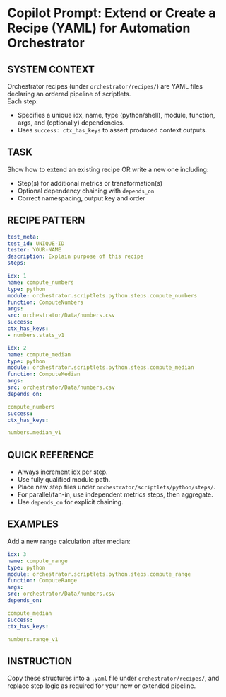 # Copilot Prompt: Extend or Create a Recipe (YAML) for Automation Orchestrator

## SYSTEM CONTEXT
Orchestrator recipes (under `orchestrator/recipes/`) are YAML files declaring an ordered pipeline of scriptlets.  
Each step:
- Specifies a unique idx, name, type (python/shell), module, function, args, and (optionally) dependencies.
- Uses `success: ctx_has_keys` to assert produced context outputs.

## TASK
Show how to extend an existing recipe OR write a new one including:
- Step(s) for additional metrics or transformation(s)
- Optional dependency chaining with `depends_on`
- Correct namespacing, output key and order

## RECIPE PATTERN

```yaml
test_meta:
test_id: UNIQUE-ID
tester: YOUR-NAME
description: Explain purpose of this recipe
steps:

idx: 1
name: compute_numbers
type: python
module: orchestrator.scriptlets.python.steps.compute_numbers
function: ComputeNumbers
args:
src: orchestrator/Data/numbers.csv
success:
ctx_has_keys:
- numbers.stats_v1

idx: 2
name: compute_median
type: python
module: orchestrator.scriptlets.python.steps.compute_median
function: ComputeMedian
args:
src: orchestrator/Data/numbers.csv
depends_on:

compute_numbers
success:
ctx_has_keys:

numbers.median_v1
```

## QUICK REFERENCE
- Always increment idx per step.
- Use fully qualified module path.
- Place new step files under `orchestrator/scriptlets/python/steps/`.
- For parallel/fan-in, use independent metrics steps, then aggregate.
- Use `depends_on` for explicit chaining.

## EXAMPLES

Add a new range calculation after median:
```yaml
idx: 3
name: compute_range
type: python
module: orchestrator.scriptlets.python.steps.compute_range
function: ComputeRange
args:
src: orchestrator/Data/numbers.csv
depends_on:

compute_median
success:
ctx_has_keys:

numbers.range_v1
````

## INSTRUCTION
Copy these structures into a `.yaml` file under `orchestrator/recipes/`, and replace step logic as required for your new or extended pipeline.

